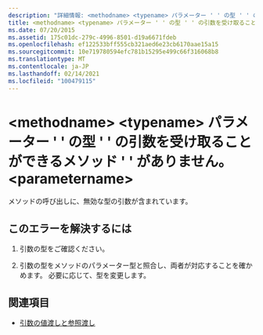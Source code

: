 ```yaml
---
description: "詳細情報: <methodname> <typename> パラメーター ' ' の型 ' ' の引数を受け取ることができるメソッド ' ' がありません。 <parametername>"
title: <methodname> <typename> パラメーター ' ' の型 ' ' の引数を受け取ることができるメソッド ' ' がありません。 <parametername>
ms.date: 07/20/2015
ms.assetid: 175c01dc-279c-4996-8501-d19a6671fdeb
ms.openlocfilehash: ef122533bff555cb321aed6e23cb6170aae15a15
ms.sourcegitcommit: 10e719780594efc781b15295e499c66f316068b8
ms.translationtype: MT
ms.contentlocale: ja-JP
ms.lasthandoff: 02/14/2021
ms.locfileid: "100479115"
---
```

# <a name="no-method-methodname-can-accept-an-argument-of-type-typename-for-parameter-parametername"></a>\<methodname> \<typename> パラメーター ' ' の型 ' ' の引数を受け取ることができるメソッド ' ' がありません。 \<parametername>

メソッドの呼び出しに、無効な型の引数が含まれています。  
  
## <a name="to-correct-this-error"></a>このエラーを解決するには  
  
1. 引数の型をご確認ください。  
  
2. 引数の型をメソッドのパラメーター型と照合し、両者が対応することを確かめます。 必要に応じて、型を変更します。  
  
## <a name="see-also"></a>関連項目

- [引数の値渡しと参照渡し](../programming-guide/language-features/procedures/passing-arguments-by-value-and-by-reference.md)
